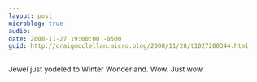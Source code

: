 ```yaml
---
layout: post
microblog: true
audio: 
date: 2008-11-27 19:00:00 -0500
guid: http://craigmcclellan.micro.blog/2008/11/28/t1027200344.html
---
```

Jewel just yodeled to Winter Wonderland.  Wow.  Just wow.
